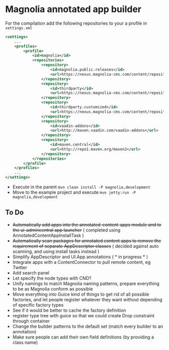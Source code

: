 Magnolia annotated app builder
==============================

For the compilation add the following repositories to your a profile in `settings.xml`

```xml
<settings>
    ...
    <profiles>
        <profile>
            <id>magnolia</id>
            <repositories>
                <repository>
                    <id>magnolia.public.releases</id>
                    <url>https://nexus.magnolia-cms.com/content/repositories/magnolia.public.releases</url>
                </repository>
                <repository>
                    <id>thirdparty</id>
                    <url>https://nexus.magnolia-cms.com/content/repositories/thirdparty</url>
                </repository>
                <repository>
                    <id>thirdparty.customized</id>
                    <url>https://nexus.magnolia-cms.com/content/repositories/thirdparty.customized</url>
                </repository>
                <repository>
                    <id>vaadin-addons</id>
                    <url>http://maven.vaadin.com/vaadin-addons</url>
                </repository>
                <repository>
                    <id>maven.central</id>
                    <url>http://repo1.maven.org/maven2</url>
                </repository>
            </repositories>
        </profile>
    </profiles>
    ...
</settings>
```

- Execute in the parent `mvn clean install -P magnolia,development`
- Move to the example project and execute `mvn jetty:run -P magnolia,development`


To Do
-----

- ~~Automatically add apps into the annotated-content-apps module and to the ui-admincentral app launcher~~ ( completed
  using AnnotatedContentAppInstallTask )
- ~~Automatically scan packages for annotated content apps to remove the requirement of separate AppDescriptor classes~~
  ( decided against auto scanning, and using install tasks instead )
- Simplify AppDescriptor and UI.App annotations ( * in progress * )
- Integrate apps with a ContentConnector to pull remote content, eg Twitter
- Add search panel
- Let specify the node types with CND?
- Unify namings to match Magnolia naming patterns, prepare everything to be as Magnolia conform as possible
- Move everything into Guice kind of things to get rid of all possible factories, and let people register whatever they
  want without depending of specific factory types
- See if it would be better to cache the factory definition
- register type tree with guice so that we could create Drop constraint through container
- Change the builder patterns to the default set (match every builder to an annotation)
- Make sure people can add their own field definitions (by providing a class name)

